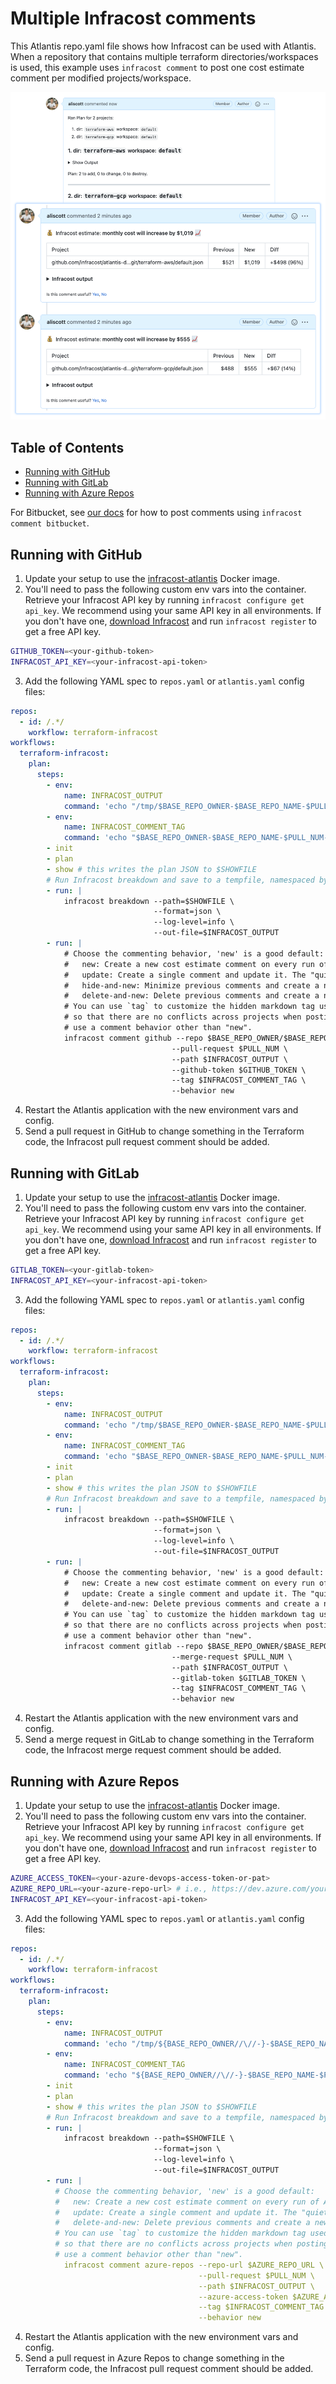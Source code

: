 # Multiple Infracost comments

This Atlantis repo.yaml file shows how Infracost can be used with Atlantis. When a repository that contains multiple terraform directories/workspaces is used, this example uses `infracost comment` to post one cost estimate comment per modified projects/workspace.

<img src="screenshot.png" width=640 alt="Example screenshot" />

## Table of Contents

* [Running with GitHub](#running-with-github)
* [Running with GitLab](#running-with-gitlab)
* [Running with Azure Repos](#running-with-azure-repos)

For Bitbucket, see [our docs](https://www.infracost.io/docs/features/cli_commands/#bitbucket) for how to post comments using `infracost comment bitbucket`.

## Running with GitHub

1. Update your setup to use the [infracost-atlantis](https://hub.docker.com/r/infracost/infracost-atlantis) Docker image.
2. You'll need to pass the following custom env vars into the container. Retrieve your Infracost API key by running `infracost configure get api_key`. We recommend using your same API key in all environments. If you don't have one, [download Infracost](https://www.infracost.io/docs/#quick-start) and run `infracost register` to get a free API key.
  ```sh
  GITHUB_TOKEN=<your-github-token>
  INFRACOST_API_KEY=<your-infracost-api-token>
  ```
3. Add the following YAML spec to `repos.yaml` or `atlantis.yaml` config files:
  ```yaml
  repos:
    - id: /.*/
      workflow: terraform-infracost
  workflows:
    terraform-infracost:
      plan:
        steps:
          - env:
              name: INFRACOST_OUTPUT
              command: 'echo "/tmp/$BASE_REPO_OWNER-$BASE_REPO_NAME-$PULL_NUM-$WORKSPACE-${REPO_REL_DIR//\//-}-infracost.json"'
          - env:
              name: INFRACOST_COMMENT_TAG
              command: 'echo "$BASE_REPO_OWNER-$BASE_REPO_NAME-$PULL_NUM-$WORKSPACE-${REPO_REL_DIR//\//-}"'
          - init
          - plan
          - show # this writes the plan JSON to $SHOWFILE
          # Run Infracost breakdown and save to a tempfile, namespaced by this project, PR, workspace and dir
          - run: |
              infracost breakdown --path=$SHOWFILE \
                                  --format=json \
                                  --log-level=info \
                                  --out-file=$INFRACOST_OUTPUT
          - run: |
              # Choose the commenting behavior, 'new' is a good default:
              #   new: Create a new cost estimate comment on every run of Atlantis for each project.
              #   update: Create a single comment and update it. The "quietest" option.
              #   hide-and-new: Minimize previous comments and create a new one.
              #   delete-and-new: Delete previous comments and create a new one.
              # You can use `tag` to customize the hidden markdown tag used to detect comments posted by Infracost. We pass in the project directory here
              # so that there are no conflicts across projects when posting to the pull request. This is especially important if you
              # use a comment behavior other than "new".
              infracost comment github --repo $BASE_REPO_OWNER/$BASE_REPO_NAME \
                                      --pull-request $PULL_NUM \
                                      --path $INFRACOST_OUTPUT \
                                      --github-token $GITHUB_TOKEN \
                                      --tag $INFRACOST_COMMENT_TAG \
                                      --behavior new
  ```
4. Restart the Atlantis application with the new environment vars and config.
5. Send a pull request in GitHub to change something in the Terraform code, the Infracost pull request comment should be added.

## Running with GitLab

1. Update your setup to use the [infracost-atlantis](https://hub.docker.com/r/infracost/infracost-atlantis) Docker image.
2. You'll need to pass the following custom env vars into the container. Retrieve your Infracost API key by running `infracost configure get api_key`. We recommend using your same API key in all environments. If you don't have one, [download Infracost](https://www.infracost.io/docs/#quick-start) and run `infracost register` to get a free API key.
  ```sh
  GITLAB_TOKEN=<your-gitlab-token>
  INFRACOST_API_KEY=<your-infracost-api-token>
  ```
3. Add the following YAML spec to `repos.yaml` or `atlantis.yaml` config files:
  ```yaml
  repos:
    - id: /.*/
      workflow: terraform-infracost
  workflows:
    terraform-infracost:
      plan:
        steps:
          - env:
              name: INFRACOST_OUTPUT
              command: 'echo "/tmp/$BASE_REPO_OWNER-$BASE_REPO_NAME-$PULL_NUM-$WORKSPACE-${REPO_REL_DIR//\//-}-infracost.json"'
          - env:
              name: INFRACOST_COMMENT_TAG
              command: 'echo "$BASE_REPO_OWNER-$BASE_REPO_NAME-$PULL_NUM-$WORKSPACE-${REPO_REL_DIR//\//-}"'
          - init
          - plan
          - show # this writes the plan JSON to $SHOWFILE
          # Run Infracost breakdown and save to a tempfile, namespaced by this project, PR, workspace and dir
          - run: |
              infracost breakdown --path=$SHOWFILE \
                                  --format=json \
                                  --log-level=info \
                                  --out-file=$INFRACOST_OUTPUT
          - run: |
              # Choose the commenting behavior, 'new' is a good default:
              #   new: Create a new cost estimate comment on every run of Atlantis for each project.
              #   update: Create a single comment and update it. The "quietest" option.
              #   delete-and-new: Delete previous comments and create a new one.
              # You can use `tag` to customize the hidden markdown tag used to detect comments posted by Infracost. We pass in the project directory here
              # so that there are no conflicts across projects when posting to the pull request. This is especially important if you
              # use a comment behavior other than "new".
              infracost comment gitlab --repo $BASE_REPO_OWNER/$BASE_REPO_NAME \
                                      --merge-request $PULL_NUM \
                                      --path $INFRACOST_OUTPUT \
                                      --gitlab-token $GITLAB_TOKEN \
                                      --tag $INFRACOST_COMMENT_TAG \
                                      --behavior new
  ```
4. Restart the Atlantis application with the new environment vars and config.
5. Send a merge request in GitLab to change something in the Terraform code, the Infracost merge request comment should be added.

## Running with Azure Repos

1. Update your setup to use the [infracost-atlantis](https://hub.docker.com/r/infracost/infracost-atlantis) Docker image.
2. You'll need to pass the following custom env vars into the container. Retrieve your Infracost API key by running `infracost configure get api_key`. We recommend using your same API key in all environments. If you don't have one, [download Infracost](https://www.infracost.io/docs/#quick-start) and run `infracost register` to get a free API key.
  ```sh
  AZURE_ACCESS_TOKEN=<your-azure-devops-access-token-or-pat>
  AZURE_REPO_URL=<your-azure-repo-url> # i.e., https://dev.azure.com/your-org/your-project/_git/your-repo
  INFRACOST_API_KEY=<your-infracost-api-token>
  ```
3. Add the following YAML spec to `repos.yaml` or `atlantis.yaml` config files:
  ```yaml
  repos:
    - id: /.*/
      workflow: terraform-infracost
  workflows:
    terraform-infracost:
      plan:
        steps:
          - env:
              name: INFRACOST_OUTPUT
              command: 'echo "/tmp/${BASE_REPO_OWNER//\//-}-$BASE_REPO_NAME-$PULL_NUM-$WORKSPACE-${REPO_REL_DIR//\//-}-infracost.json"'
          - env:
              name: INFRACOST_COMMENT_TAG
              command: 'echo "${BASE_REPO_OWNER//\//-}-$BASE_REPO_NAME-$PULL_NUM-$WORKSPACE-${REPO_REL_DIR//\//-}"'
          - init
          - plan
          - show # this writes the plan JSON to $SHOWFILE
          # Run Infracost breakdown and save to a tempfile, namespaced by this project, PR, workspace and dir
          - run: |
              infracost breakdown --path=$SHOWFILE \
                                  --format=json \
                                  --log-level=info \
                                  --out-file=$INFRACOST_OUTPUT
          - run: |
            # Choose the commenting behavior, 'new' is a good default:
            #   new: Create a new cost estimate comment on every run of Atlantis for each project.
            #   update: Create a single comment and update it. The "quietest" option.
            #   delete-and-new: Delete previous comments and create a new one.
            # You can use `tag` to customize the hidden markdown tag used to detect comments posted by Infracost. We pass in the project directory here
            # so that there are no conflicts across projects when posting to the pull request. This is especially important if you
            # use a comment behavior other than "new".
              infracost comment azure-repos --repo-url $AZURE_REPO_URL \
                                            --pull-request $PULL_NUM \
                                            --path $INFRACOST_OUTPUT \
                                            --azure-access-token $AZURE_ACCESS_TOKEN \
                                            --tag $INFRACOST_COMMENT_TAG \
                                            --behavior new
  ```
4. Restart the Atlantis application with the new environment vars and config.
5. Send a pull request in Azure Repos to change something in the Terraform code, the Infracost pull request comment should be added.
